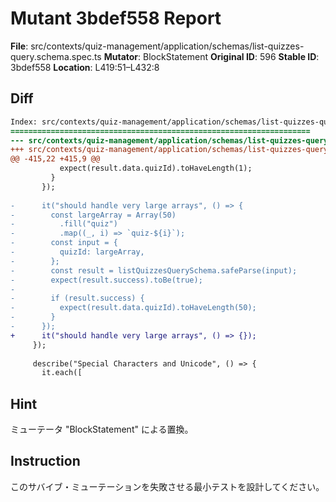 # Mutant 3bdef558 Report

**File**: src/contexts/quiz-management/application/schemas/list-quizzes-query.schema.spec.ts
**Mutator**: BlockStatement
**Original ID**: 596
**Stable ID**: 3bdef558
**Location**: L419:51–L432:8

## Diff

```diff
Index: src/contexts/quiz-management/application/schemas/list-quizzes-query.schema.spec.ts
===================================================================
--- src/contexts/quiz-management/application/schemas/list-quizzes-query.schema.spec.ts	original
+++ src/contexts/quiz-management/application/schemas/list-quizzes-query.schema.spec.ts	mutated #596
@@ -415,22 +415,9 @@
           expect(result.data.quizId).toHaveLength(1);
         }
       });
 
-      it("should handle very large arrays", () => {
-        const largeArray = Array(50)
-          .fill("quiz")
-          .map((_, i) => `quiz-${i}`);
-        const input = {
-          quizId: largeArray,
-        };
-        const result = listQuizzesQuerySchema.safeParse(input);
-        expect(result.success).toBe(true);
-
-        if (result.success) {
-          expect(result.data.quizId).toHaveLength(50);
-        }
-      });
+      it("should handle very large arrays", () => {});
     });
 
     describe("Special Characters and Unicode", () => {
       it.each([
```

## Hint

ミューテータ "BlockStatement" による置換。

## Instruction

このサバイブ・ミューテーションを失敗させる最小テストを設計してください。
